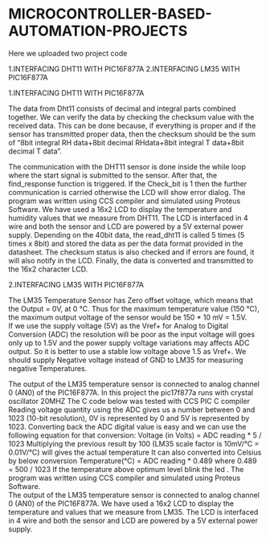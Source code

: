 # MICROCONTROLLER-BASED-AUTOMATION-PROJECTS

Here we uploaded two project code

1.INTERFACING DHT11 WITH PIC16F877A
2.INTERFACING LM35 WITH PIC16F877A



1.INTERFACING DHT11 WITH PIC16F877A


The data from Dht11 consists of decimal and integral parts combined together. We can verify the data by checking the checksum value with the received data.
This can be done because, if everything is proper and if the sensor has transmitted proper data,
then the checksum should be the sum of “8bit integral RH data+8bit decimal RHdata+8bit integral T data+8bit decimal T data”.

The communication with the DHT11 sensor is done inside the while loop where the start signal is submitted to the sensor. 
After that, the find_response function is triggered. If the Check_bit is 1 then the further communication is carried otherwise the LCD will show error dialog.
The program was written using CCS compiler and simulated using Proteus Software.
We have used a 16x2 LCD to display the temperature and humidity values that we measure from DHT11. 
The LCD is interfaced in 4 wire and both the sensor and LCD are powered by a 5V external power supply.
Depending on the 40bit data, the read_dht11 is called 5 times (5 times x 8bit) and stored the data as per the data format provided in the datasheet. 
The checksum status is also checked and if errors are found, it will also notify in the LCD. Finally, the data is converted and transmitted to the 16x2 character LCD.





2.INTERFACING LM35 WITH PIC16F877A

The LM35 Temperature Sensor has Zero offset voltage, which means that the Output = 0V,  at 0 °C. 
Thus for the maximum temperature value (150 °C), the maximum output voltage of the sensor would be 150 * 10 mV = 1.5V.  
If we use the supply voltage (5V) as the Vref+ for Analog to Digital Conversion (ADC) the resolution will be poor as the input voltage will goes only up to 1.5V and 
the power supply voltage variations may affects ADC output. 
So it is better to use a stable low voltage above 1.5 as Vref+. 
We should supply Negative voltage instead of GND to LM35 for measuring negative Temperatures.


The output of the LM35 temperature sensor is connected to analog channel 0 (AN0) of the PIC16F877A.
In this project the pic17f877a  runs with crystal oscillator 20MHZ
The C code below was tested with CCS PIC C compiler 
Reading voltage quantity using the ADC gives us a number between 0 and 1023 (10-bit resolution), 0V is represented by 0 and 5V is represented by 1023.
Converting back the ADC digital value is easy and we can use the following equation for that conversion:
Voltage (in Volts) = ADC reading * 5 / 1023
Multiplying the previous result by 100 (LM35 scale factor is 10mV/°C = 0.01V/°C) will gives the actual temperature
It can also converted into Celsius by below conversion
Temperature(°C) = ADC reading * 0.489
where 0.489 = 500 / 1023
If the temperature above optimum level blink the led .
The program was written using CCS compiler and simulated using Proteus Software.  
The output of the LM35 temperature sensor is connected to analog channel 0 (AN0) of the PIC16F877A.
We have used a 16x2 LCD to display the temperature and values that we measure from LM35.
The LCD is interfaced in 4 wire and both the sensor and LCD are powered by a 5V external power supply.
